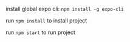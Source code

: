 
install global expo cli: `npm install -g expo-cli`

run `npm install` to install project

run `npm start` to run project
